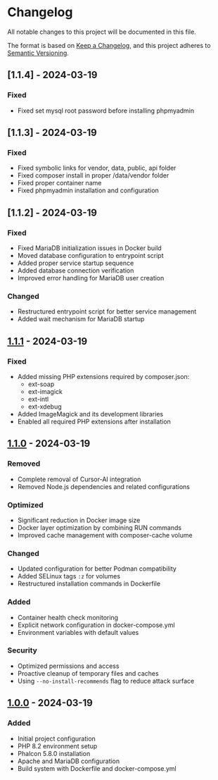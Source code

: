 # Changelog
All notable changes to this project will be documented in this file.

The format is based on [Keep a Changelog](https://keepachangelog.com/en/1.0.0/),
and this project adheres to [Semantic Versioning](https://semver.org/spec/v2.0.0.html).

## [1.1.4] - 2024-03-19

### Fixed
- Fixed set mysql root password before installing phpmyadmin

## [1.1.3] - 2024-03-19

### Fixed
- Fixed symbolic links for vendor, data, public, api folder
- Fixed composer install in proper /data/vendor folder
- Fixed proper container name
- Fixed phpmyadmin installation and configuration

## [1.1.2] - 2024-03-19

### Fixed
- Fixed MariaDB initialization issues in Docker build
- Moved database configuration to entrypoint script
- Added proper service startup sequence
- Added database connection verification
- Improved error handling for MariaDB user creation

### Changed
- Restructured entrypoint script for better service management
- Added wait mechanism for MariaDB startup

## [1.1.1] - 2024-03-19

### Fixed
- Added missing PHP extensions required by composer.json:
    - ext-soap
    - ext-imagick
    - ext-intl
    - ext-xdebug
- Added ImageMagick and its development libraries
- Enabled all required PHP extensions after installation

## [1.1.0] - 2024-03-19

### Removed
- Complete removal of Cursor-AI integration
- Removed Node.js dependencies and related configurations

### Optimized
- Significant reduction in Docker image size
- Docker layer optimization by combining RUN commands
- Improved cache management with composer-cache volume

### Changed
- Updated configuration for better Podman compatibility
- Added SELinux tags `:z` for volumes
- Restructured installation commands in Dockerfile

### Added
- Container health check monitoring
- Explicit network configuration in docker-compose.yml
- Environment variables with default values

### Security
- Optimized permissions and access
- Proactive cleanup of temporary files and caches
- Using `--no-install-recommends` flag to reduce attack surface

## [1.0.0] - 2024-03-19

### Added
- Initial project configuration
- PHP 8.2 environment setup
- Phalcon 5.8.0 installation
- Apache and MariaDB configuration
- Build system with Dockerfile and docker-compose.yml

[1.1.1]: https://github.com/username/project/compare/v1.1.0...v1.1.1
[1.1.0]: https://github.com/username/project/compare/v1.0.0...v1.1.0
[1.0.0]: https://github.com/username/project/releases/tag/v1.0.0